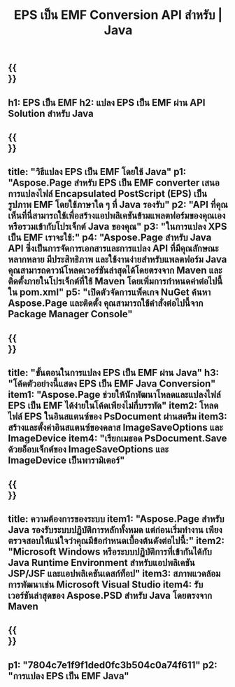 ﻿---
translation: true
template: /_templates/_conversion-child-java.md
title: EPS เป็น EMF Conversion API สำหรับ | Java
url: /java/conversion/eps-to-emf/
description: ตัวอย่างโค้ดการแปลง Java สำหรับรูปแบบ EPS เป็นไฟล์ EMF ใช้โค้ดตัวอย่างนี้เพื่อแปลง EPS เป็น EMF ภายในแอปพลิเคชันที่ใช้ Java บนเว็บหรือเดสก์ท็อป
informat: EPS
outformat: EMF
otherformats: XPS PS
---

{{<section banner>}}
---
h1: EPS เป็น EMF
h2: แปลง EPS เป็น EMF ผ่าน API Solution สำหรับ Java
---

{{<section overview>}}
---
title: "วิธีแปลง EPS เป็น EMF โดยใช้ Java"
p1: "Aspose.Page สำหรับ EPS เป็น EMF converter เสนอการแปลงไฟล์ Encapsulated PostScript (EPS) เป็นรูปภาพ EMF โดยใช้ภาษาใด ๆ ที่ Java รองรับ"
p2: "API ที่คุณเห็นที่นี่สามารถใช้เพื่อสร้างแอปพลิเคชันข้ามแพลตฟอร์มของคุณเองหรือรวมเข้ากับโปรเจ็กต์ Java ของคุณ"
p3: "ในการแปลง XPS เป็น EMF เราจะใช้:"
p4: "Aspose.Page สำหรับ Java API ซึ่งเป็นการจัดการเอกสารและการแปลง API ที่มีคุณลักษณะหลากหลาย มีประสิทธิภาพ และใช้งานง่ายสำหรับแพลตฟอร์ม Java คุณสามารถดาวน์โหลดเวอร์ชันล่าสุดได้โดยตรงจาก Maven และติดตั้งภายในโปรเจ็กต์ที่ใช้ Maven โดยเพิ่มการกำหนดค่าต่อไปนี้ใน pom.xml"
p5: "เปิดตัวจัดการแพ็คเกจ NuGet ค้นหา Aspose.Page และติดตั้ง คุณสามารถใช้คำสั่งต่อไปนี้จาก Package Manager Console"
---

{{<section feature1>}}
---
title: "ขั้นตอนในการแปลง EPS เป็น EMF ผ่าน Java"
h3: "โค้ดตัวอย่างนี้แสดง EPS เป็น EMF Java Conversion"
item1: "Aspose.Page ช่วยให้นักพัฒนาโหลดและแปลงไฟล์ EPS เป็น EMF ได้ง่ายในโค้ดเพียงไม่กี่บรรทัด"
item2: โหลดไฟล์ EPS ในอินสแตนซ์ของ PsDocument ผ่านสตรีม
item3: สร้างและตั้งค่าอินสแตนซ์ของคลาส ImageSaveOptions และ ImageDevice
item4: "เรียกเมธอด PsDocument.Save ด้วยอ็อบเจ็กต์ของ ImageSaveOptions และ ImageDevice เป็นพารามิเตอร์"
---

{{<section feature2>}}
---
title: ความต้องการของระบบ
item1: "Aspose.Page สำหรับ Java รองรับระบบปฏิบัติการหลักทั้งหมด แต่ก่อนเริ่มทำงาน เพียงตรวจสอบให้แน่ใจว่าคุณมีข้อกำหนดเบื้องต้นดังต่อไปนี้:"
item2: "Microsoft Windows หรือระบบปฏิบัติการที่เข้ากันได้กับ Java Runtime Environment สำหรับแอปพลิเคชัน JSP/JSF และแอปพลิเคชันเดสก์ท็อป"
item3: สภาพแวดล้อมการพัฒนาเช่น Microsoft Visual Studio
item4: รับเวอร์ชันล่าสุดของ Aspose.PSD สำหรับ Java โดยตรงจาก Maven
---

{{<section gist>}}
---
p1: "7804c7e1f9f1ded0fc3b504c0a74f611"
p2: "การแปลง EPS เป็น EMF Java"
---

